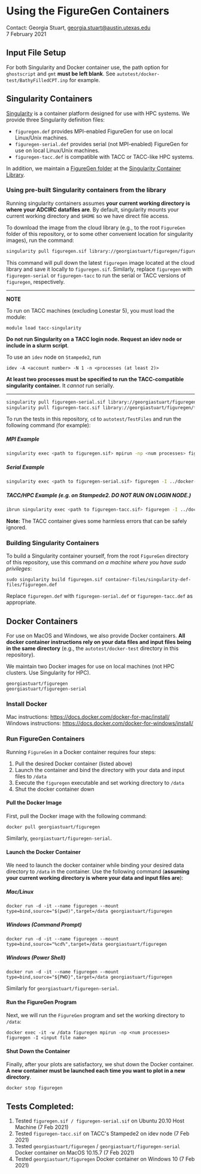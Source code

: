 # Using the FigureGen Containers

Contact: Georgia Stuart, georgia.stuart@austin.utexas.edu  
7 February 2021

## Input File Setup

For both Singularity and Docker container use, the path option for `ghostscript` and `gmt` 
**must be left blank**. See `autotest/docker-test/BathyFilledCPT.inp` for example.

## Singularity Containers

[Singularity](https://sylabs.io/docs/) is a container platform designed for use with HPC systems.
We provide three Singularity definition files:
- `figuregen.def` provides MPI-enabled FigureGen for use on local Linux/Unix machines.
- `figuregen-serial.def` provides serial (not MPI-enabled) FigureGen for use on local Linux/Unix machines.
- `figuregen-tacc.def` is compatible with TACC or TACC-like HPC systems.

In addition, we maintain a [FigureGen folder](https://cloud.sylabs.io/library/_collection/602041171e573cd09be5c019) at the [Singularity Container Library](https://cloud.sylabs.io/library).

### Using pre-built Singularity containers from the library

Running singularity containers assumes **your current working directory is where your ADCIRC datafiles are**. 
By default, singularity mounts your current working directory and `$HOME` so we have direct file access.

To download the image from the cloud library (e.g., to the root `FigureGen` folder of this repository, or to some other 
convenient location for singularity images), run the command:

```bash
singularity pull figuregen.sif library://georgiastuart/figuregen/figuregen
```

This command will pull down the latest `figuregen` image located at the cloud library and save it locally 
to `figuregen.sif`. Similarly, replace `figuregen` with `figuregen-serial` or `figuregen-tacc` to run the
serial or TACC versions of `figuregen`, respectively. 

-------------------------
**NOTE**

To run on TACC machines (excluding Lonestar 5), you must load the module:

```
module load tacc-singularity
```
**Do not run Singularity on a TACC login node.
Request an idev node or include in a slurm script**.

To use an `idev` node on `Stampede2`, run

```
idev -A <account number> -N 1 -n <processes (at least 2)>
```

**At least two processes must be specified to run the TACC-compatible singularity container.** It *cannot*
run serially.

------------------------

```bash
singularity pull figuregen-serial.sif library://georgiastuart/figuregen/figuregen-serial
singularity pull figuregen-tacc.sif library://georgiastuart/figuregen/figuregen-tacc
```

To run the tests in this repository, `cd` to `autotest/TestFiles` and run the following 
command (for example):

##### MPI Example
```bash
singularity exec <path to figuregen.sif> mpirun -np <num processes> figuregen -I ../docker-tests/BathyFilledCPT.inp
```

##### Serial Example

```bash
singularity exec <path to figuregen-serial.sif> figuregen -I ../docker-tests/BathyFilledCPT.inp
```

##### TACC/HPC Example (e.g. on Stampede2. DO NOT RUN ON LOGIN NODE.)

```bash
ibrun singularity exec <path to figuregen-tacc.sif> figuregen -I ../docker-tests/BathyFilledCPT.inp
```

**Note:** The TACC container gives some harmless errors that can be safely ignored.

### Building Singularity Containers

To build a Singularity container yourself, from the root `FigureGen` directory of this repository,
use this command *on a machine where you have sudo privileges*:

```
sudo singularity build figuregen.sif container-files/singularity-def-files/figuregen.def
```

Replace `figuregen.def` with `figuregen-serial.def` or `figuregen-tacc.def` as appropriate.

## Docker Containers

For use on MacOS and Windows, we also provide Docker containers. **All docker container instructions
rely on your data files and input files being in the same directory** (e.g., the `autotest/docker-test` directory in this 
repository).

We maintain two Docker images for use on local machines (not HPC clusters. Use Singularity for HPC).

```
georgiastuart/figuregen
georgiastuart/figuregen-serial
```

### Install Docker

Mac instructions: https://docs.docker.com/docker-for-mac/install/  
Windows instructions: https://docs.docker.com/docker-for-windows/install/

### Run FigureGen Containers

Running `FigureGen` in a Docker container requires four steps:
1. Pull the desired Docker container (listed above)
1. Launch the container and bind the directory with your data and input files to `/data`
2. Execute the `figuregen` executable and set working directory to `/data`
4. Shut the docker container down

#### Pull the Docker Image

First, pull the Docker image with the following command: 

```
docker pull georgiastuart/figuregen
```

Similarly, `georgiastuart/figuregen-serial`.

#### Launch the Docker Container

We need to launch the docker container while binding your desired data directory to `/data` 
in the container. Use the following command (**assuming your current working directory is 
where your data and input files are**):

##### Mac/Linux

```
docker run -d -it --name figuregen --mount type=bind,source="$(pwd)",target=/data georgiastuart/figuregen
```

##### Windows (Command Prompt)

```
docker run -d -it --name figuregen --mount type=bind,source="%cd%",target=/data georgiastuart/figuregen
```

##### Windows (Power Shell)

```
docker run -d -it --name figuregen --mount type=bind,source="${PWD}",target=/data georgiastuart/figuregen
```

Similarly for `georgiastuart/figuregen-serial`.

#### Run the FigureGen Program

Next, we will run the `FigureGen` program and set the working directory to `/data`:

```
docker exec -it -w /data figuregen mpirun -np <num processes> figuregen -I <input file name>
```

#### Shut Down the Container

Finally, after your plots are satisfactory, we shut down the Docker container. **A new container must 
be launched each time you want to plot in a new directory**.

```
docker stop figuregen
```

## Tests Completed:

1. Tested `figuregen.sif / figuregen-serial.sif` on Ubuntu 20.10 Host Machine (7 Feb 2021)
2. Tested `figuregen-tacc.sif` on TACC's Stampede2 on idev node (7 Feb 2021)
3. Tested `georgiastuart/figuregen` / `georgiastuart/figuregen-serial` Docker container on MacOS 10.15.7 (7 Feb 2021)
4. Tested `georgiastuart/figuregen` Docker container on Windows 10 (7 Feb 2021)
